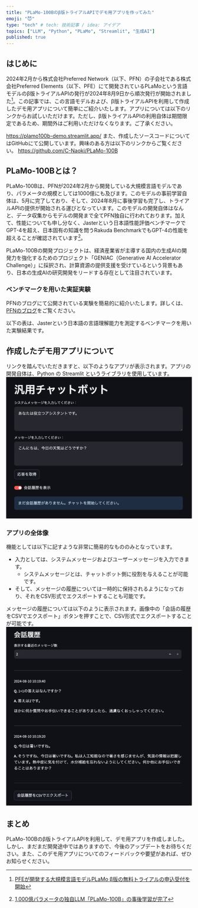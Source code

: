 ```yaml
---
title: "PLaMo-100Bのβ版トライアルAPIでデモ用アプリを作ってみた"
emoji: "😈"
type: "tech" # tech: 技術記事 / idea: アイデア
topics: ["LLM", "Python", "PLaMo", "Streamlit", "生成AI"]
published: true
---
```

## はじめに
2024年2月から株式会社Preferred Network（以下、PFN）の子会社である株式会社Preferred Elements（以下、PFE）にて開発されているPLaMoという言語モデルのβ版トライアルAPIの発行が2024年8月9日から順次発行が開始されました[^1]。この記事では、この言語モデルおよび、β版トライアルAPIを利用して作成したデモ用アプリについて簡単にご紹介いたします。アプリについては以下のリンクからお試しいただけます。ただし、β版トライアルAPIの利用自体は期間限定であるため、期間外はご利用いただけなくなります。ご了承ください。
[^1]: [PFEが開発する大規模言語モデルPLaMo β版の無料トライアルの申込受付を開始](https://www.preferred.jp/ja/news/pr20240807/)

https://plamo100b-demo.streamlit.app/
また、作成したソースコードについてはGitHubにて公開しています。興味のある方は以下のリンクからご覧ください。
https://github.com/C-Naoki/PLaMo-100B

## PLaMo-100Bとは？
PLaMo-100Bは、PFNが2024年2月から開発している大規模言語モデルであり、パラメータの規模としては1000億にも及びます。このモデルの事前学習自体は、5月に完了しており、そして、2024年8月に事後学習も完了し、トライアルAPIの提供が開始される運びとなっています。このモデルの開発自体はなんと、データ収集からモデルの開発まで全てPFN独自に行われております。加えて、性能についても申し分なく、Jasterという日本語性能評価ベンチマークでGPT-4を超え、日本固有の知識を問うRakuda BenchmarkでもGPT-4の性能を超えることが確認されています[^2]。
[^2]: [1,000億パラメータの独自LLM「PLaMo-100B」の事後学習が完了](https://tech.preferred.jp/ja/blog/plamo-100b-post-training/)

PLaMo-100Bの開発プロジェクトは、経済産業省が主導する国内の生成AIの開発力を強化するためのプロジェクト「GENIAC（Generative AI Accelerator Challenge）」に採択され、計算資源の提供支援を受けているという背景もあり、日本の生成AIの研究開発をリードする存在として注目されています。

### ベンチマークを用いた実証実験
PFNのブログにて公開されている実験を簡易的に紹介いたします。詳しくは、[PFNのブログ](https://tech.preferred.jp/ja/blog/plamo-100b-post-training/)をご覧ください。

以下の表は、Jasterという日本語の言語理解能力を測定するベンチマークを用いた実験結果です。

## 作成したデモ用アプリについて
リンクを踏んでいただきますと、以下のようなアプリが表示されます。アプリの開発自体は、Python の Streamlit というライブラリを使用しています。
![](/images/plamo100b-demo/app.png)

### アプリの全体像
機能としては以下に記すような非常に簡易的なもののみとなっています。
- 入力としては、システムメッセージおよびユーザーメッセージを入力できます。
  - システムメッセージとは、チャットボット側に役割を与えることが可能です。
- そして、メッセージの履歴については一時的に保持されるようになっており、それをCSV形式でエクスポートすることも可能です。

メッセージの履歴については以下のように表示されます。画像中の「会話の履歴をCSVでエクスポート」ボタンを押すことで、CSV形式でエクスポートすることが可能です。
![](/images/plamo100b-demo/history.png)


## まとめ
PLaMo-100Bのβ版トライアルAPIを利用して、デモ用アプリを作成しました。しかし、まだまだ開発途中ではありますので、今後のアップデートをお待ちください。また、このデモ用アプリについてのフィードバックや要望があれば、ぜひお知らせください。
